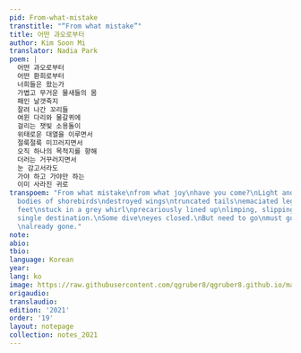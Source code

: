 ```yaml
---
pid: From-what-mistake
transtitle: "“From what mistake”"
title: 어떤 과오로부터
author: Kim Soon Mi
translator: Nadia Park
poem: |
  어떤 과오로부터
  어떤 환희로부터
  너희들은 왔는가
  가볍고 무거운 물새들의 몸
  패인 날갯죽지
  잘려 나간 꼬리들
  여윈 다리와 물갈퀴에
  걸리는 잿빛 소용돌이
  위태로운 대열을 이루면서
  절룩절룩 미끄러지면서
  오직 하나의 목적지를 향해
  더러는 거꾸러지면서
  눈 감고서라도
  가야 하고 가야만 하는
  이미 사라진 귀로
transpoem: "From what mistake\nfrom what joy\nhave you come?\nLight and heavy, the
  bodies of shorebirds\ndestroyed wings\ntruncated tails\nemaciated legs and webbed
  feet\nstuck in a grey whirl\nprecariously lined up\nlimping, slipping\ntoward a
  single destination.\nSome dive\neyes closed.\nBut need to go\nmust go\nto a home
  \nalready gone."
note: 
abio: 
tbio: 
language: Korean
year: 
lang: ko
image: https://raw.githubusercontent.com/qgruber8/qgruber8.github.io/main/assets/images/images_21/kim_soon_mi.jpg
origaudio: 
translaudio: 
edition: '2021'
order: '19'
layout: notepage
collection: notes_2021
---
```

